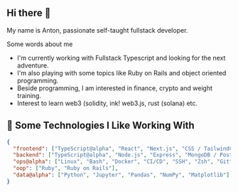 ## Hi there 👋

My name is Anton,
passionate self-taught fullstack developer.

Some words about me
- I'm currently working with Fullstack Typescript and looking for the next adventure.
- I'm also playing with some topics like Ruby on Rails and object oriented programming.
- Beside programming, I am interested in finance, crypto and weight training.
- Interest to learn web3 (solidity, ink! web3.js, rust (solana) etc.
  
## 🚀 Some Technologies I Like Working With

```json
{
  "frontend": ["TypeScript@alpha", "React", "Next.js", "CSS / TailwindCSS", "Storybook"],
  "backend": ["TypeScript@alpha", "Node.js", "Express", "MongoDB / Postgres / Prisma"],
  "ops@alpha": ["Linux", "Bash", "Docker", "CI/CD", "SSH", "Zsh", "Git"],
  "oop": ["Ruby", "Ruby on Rails"],
  "data@alpha": ["Python", "Jupyter", "Pandas", "NumPy", "Matplotlib"]
}
